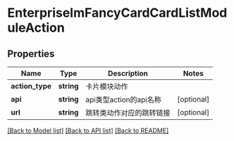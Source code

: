 # EnterpriseImFancyCardCardListModuleAction

## Properties
Name | Type | Description | Notes
------------ | ------------- | ------------- | -------------
**action_type** | **string** | 卡片模块动作 | 
**api** | **string** | api类型action的api名称 | [optional] 
**url** | **string** | 跳转类动作对应的跳转链接 | [optional] 

[[Back to Model list]](../README.md#documentation-for-models) [[Back to API list]](../README.md#documentation-for-api-endpoints) [[Back to README]](../README.md)

